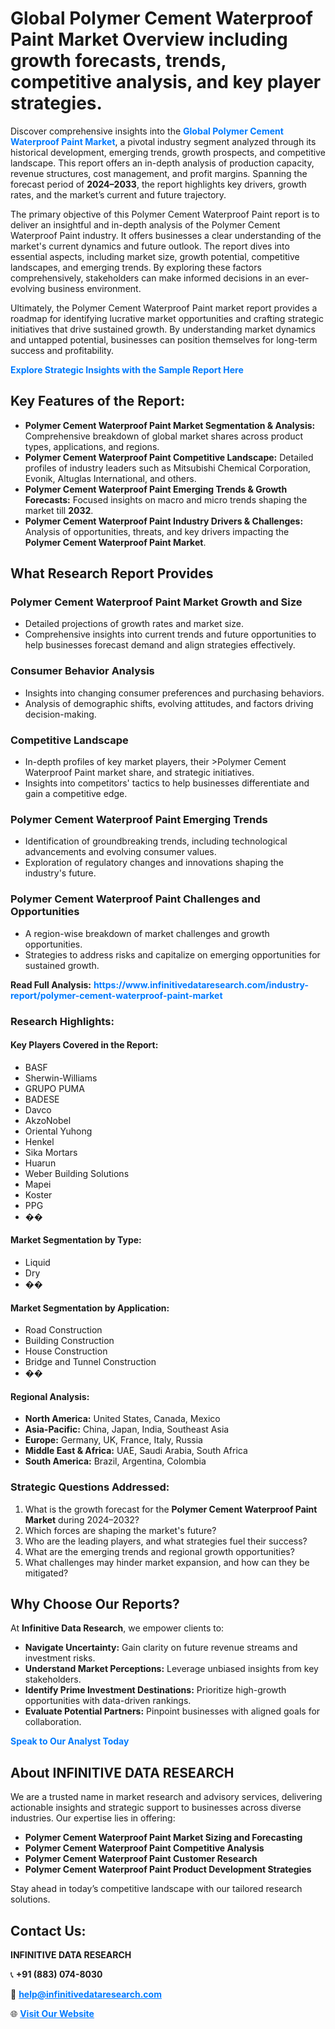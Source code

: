 <h1>Global Polymer Cement Waterproof Paint Market Overview including growth forecasts, trends, competitive analysis, and key player strategies.</h1>
<p>
Discover comprehensive insights into the 
<a href="https://www.infinitivedataresearch.com/industry-report/polymer-cement-waterproof-paint-market" rel="dofollow" style="color: #007BFF; text-decoration: none;"><strong>Global Polymer Cement Waterproof Paint Market</strong></a>, a pivotal industry segment analyzed through its historical development, emerging trends, growth prospects, and competitive landscape. This report offers an in-depth analysis of production capacity, revenue structures, cost management, and profit margins. Spanning the forecast period of <strong>2024–2033</strong>, the report highlights key drivers, growth rates, and the market’s current and future trajectory.
</p>
<p>
The primary objective of this Polymer Cement Waterproof Paint report is to deliver an insightful and in-depth analysis of the Polymer Cement Waterproof Paint industry. It offers businesses a clear understanding of the market's current dynamics and future outlook. The report dives into essential aspects, including market size, growth potential, competitive landscapes, and emerging trends. By exploring these factors comprehensively, stakeholders can make informed decisions in an ever-evolving business environment.
</p>
<p>
Ultimately, the Polymer Cement Waterproof Paint market report provides a roadmap for identifying lucrative market opportunities and crafting strategic initiatives that drive sustained growth. By understanding market dynamics and untapped potential, businesses can position themselves for long-term success and profitability.
</p>
<p>
<a href="https://www.infinitivedataresearch.com/request-sample/reportId=104732" style="color: #007BFF; text-decoration: none;"><strong>Explore Strategic Insights with the Sample Report Here</strong></a>
</p>

<h2>Key Features of the Report:</h2>
<ul>
<li><strong>Polymer Cement Waterproof Paint Market Segmentation & Analysis:</strong> Comprehensive breakdown of global market shares across product types, applications, and regions.</li>
<li><strong>Polymer Cement Waterproof Paint Competitive Landscape:</strong> Detailed profiles of industry leaders such as Mitsubishi Chemical Corporation, Evonik, Altuglas International, and others.</li>
<li><strong>Polymer Cement Waterproof Paint Emerging Trends & Growth Forecasts:</strong> Focused insights on macro and micro trends shaping the market till <strong>2032</strong>.</li>
<li><strong>Polymer Cement Waterproof Paint Industry Drivers & Challenges:</strong> Analysis of opportunities, threats, and key drivers impacting the <strong>Polymer Cement Waterproof Paint Market</strong>.</li>
</ul>

<h2>What Research Report Provides</h2>
<h3>Polymer Cement Waterproof Paint Market Growth and Size</h3>
<ul>
<li>Detailed projections of growth rates and market size.</li>
<li>Comprehensive insights into current trends and future opportunities to help businesses forecast demand and align strategies effectively.</li>
</ul>

<h3>Consumer Behavior Analysis</h3>
<ul>
<li>Insights into changing consumer preferences and purchasing behaviors.</li>
<li>Analysis of demographic shifts, evolving attitudes, and factors driving decision-making.</li>
</ul>

<h3>Competitive Landscape</h3>
<ul>
<li>In-depth profiles of key market players, their >Polymer Cement Waterproof Paint market share, and strategic initiatives.</li>
<li>Insights into competitors' tactics to help businesses differentiate and gain a competitive edge.</li>
</ul>

<h3>Polymer Cement Waterproof Paint Emerging Trends</h3>
<ul>
<li>Identification of groundbreaking trends, including technological advancements and evolving consumer values.</li>
<li>Exploration of regulatory changes and innovations shaping the industry's future.</li>
</ul>

<h3>Polymer Cement Waterproof Paint Challenges and Opportunities</h3>
<ul>
<li>A region-wise breakdown of market challenges and growth opportunities.</li>
<li>Strategies to address risks and capitalize on emerging opportunities for sustained growth.</li>
</ul>
<p><strong>Read Full Analysis:</strong> <a href="https://www.infinitivedataresearch.com/industry-report/polymer-cement-waterproof-paint-market" rel="dofollow" style="color: #007BFF; text-decoration: none;"><strong>https://www.infinitivedataresearch.com/industry-report/polymer-cement-waterproof-paint-market</strong></a></p>
<h3>Research Highlights:</h3>
<h4>Key Players Covered in the Report:</h4>
<ul><li>BASF</li><li>Sherwin-Williams</li><li>GRUPO PUMA</li><li>BADESE</li><li>Davco</li><li>AkzoNobel</li><li>Oriental Yuhong</li><li>Henkel</li><li>Sika Mortars</li><li>Huarun</li><li>Weber Building Solutions</li><li>Mapei</li><li>Koster</li><li>PPG</li><li>��</li></ul>
<h4>Market Segmentation by Type:</h4>
<ul><li>Liquid</li><li>Dry</li><li>��</li></ul>
<h4>Market Segmentation by Application:</h4>
<ul><li>Road Construction</li><li>Building Construction</li><li>House Construction</li><li>Bridge and Tunnel Construction</li><li>��</li></ul>

<h4>Regional Analysis:</h4>
<ul>
<li><strong>North America:</strong> United States, Canada, Mexico</li>
<li><strong>Asia-Pacific:</strong> China, Japan, India, Southeast Asia</li>
<li><strong>Europe:</strong> Germany, UK, France, Italy, Russia</li>
<li><strong>Middle East & Africa:</strong> UAE, Saudi Arabia, South Africa</li>
<li><strong>South America:</strong> Brazil, Argentina, Colombia</li>
</ul>

<h3>Strategic Questions Addressed:</h3>
<ol>
<li>What is the growth forecast for the <strong>Polymer Cement Waterproof Paint Market</strong> during 2024–2032?</li>
<li>Which forces are shaping the market's future?</li>
<li>Who are the leading players, and what strategies fuel their success?</li>
<li>What are the emerging trends and regional growth opportunities?</li>
<li>What challenges may hinder market expansion, and how can they be mitigated?</li>
</ol>

<h2>Why Choose Our Reports?</h2>
<p>At <strong>Infinitive Data Research</strong>, we empower clients to:</p>
<ul>
<li><strong>Navigate Uncertainty:</strong> Gain clarity on future revenue streams and investment risks.</li>
<li><strong>Understand Market Perceptions:</strong> Leverage unbiased insights from key stakeholders.</li>
<li><strong>Identify Prime Investment Destinations:</strong> Prioritize high-growth opportunities with data-driven rankings.</li>
<li><strong>Evaluate Potential Partners:</strong> Pinpoint businesses with aligned goals for collaboration.</li>
</ul>
<p><a href="https://www.infinitivedataresearch.com/industry-report/polymer-cement-waterproof-paint-market" rel="dofollow" style="color: #007BFF; text-decoration: none;"><strong>Speak to Our Analyst Today</strong></a></p>

<h2>About INFINITIVE DATA RESEARCH</h2>
<p>We are a trusted name in market research and advisory services, delivering actionable insights and strategic support to businesses across diverse industries. Our expertise lies in offering:</p>
<ul>
<li><strong>Polymer Cement Waterproof Paint Market Sizing and Forecasting</strong></li>
<li><strong>Polymer Cement Waterproof Paint Competitive Analysis</strong></li>
<li><strong>Polymer Cement Waterproof Paint Customer Research</strong></li>
<li><strong>Polymer Cement Waterproof Paint Product Development Strategies</strong></li>
</ul>
<p>Stay ahead in today’s competitive landscape with our tailored research solutions.</p>

<h2>Contact Us:</h2>
<p><strong>INFINITIVE DATA RESEARCH</strong></p>
<p>📞 <strong>+91 (883) 074-8030</strong></p>
<p>📧 <strong><a href="mailto:help@infinitivedataresearch.com" style="color: #007BFF;">help@infinitivedataresearch.com</a></strong></p>
<p>🌐 <strong><a href="https://www.infinitivedataresearch.com" rel="dofollow" style="color: #007BFF;">Visit Our Website</a></strong></p>